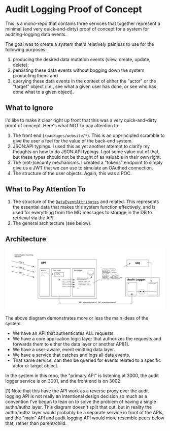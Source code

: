 Audit Logging Proof of Concept
==================================================================

This is a mono-repo that contains three services that together represent a minimal (and very quick-and-dirty) proof of concept for a system for auditing-logging data events.

The goal was to create a system that's relatively painless to use for the following purposes:

1. producing the desired data mutation events (view, create, update, delete);
2. persisting these data events without bogging down the system producting them; and
3. querying these data events in the context of either the "actor" or the "target" object (i.e., see what a given user has done, or see who has done what to a given object).


## What to Ignore

I'd like to make it clear right up front that this was a very quick-and-dirty proof of concept. Here's what NOT to pay attention to:

1. The front end (`/packages/website/*`). This is an unprincipled scramble to give the user a feel for the value of the back-end system.
2. JSON:API typings. I used this as yet another attempt to clarify my thoughts on how to do JSON:API typings. I got some value out of that, but these types should not be thought of as valuable in their own right.
3. The (not-)security mechanisms. I created a "tokens" endpoint to simply give us a JWT that we can use to simulate an OAuthed connection.
4. The structure of the user objects. Again, this was a POC.


## What to Pay Attention To

1. The structure of the [`DataEventAttributes`](packages/audit-types/src/index.ts#L78) and related. This represents the essential data that makes this system function effectively, and is used for everything from the MQ messages to storage in the DB to retrieval via the API.
2. The general architecture (see below).


## Architecture

![system architecture diagram](architecture.png)

The above diagram demonstrates more or less the main ideas of the system.

* We have an API that authenticates ALL requests.
* We have a core application logic layer that authorizes the requests and forwards them to either the data layer or another API[1].
* We have a user-aware, event emitting data layer.
* We have a service that catches and logs all data events.
* That same service, can then be queried for events related to a specific actor or target object.

In the system in this repo, the "primary API" is listening at 3000, the audit logger service is on 3001, and the front end is on 3002.

[1] Note that this have the API work as a reverse proxy over the audit logging API is not really an intentional design decision so much as a convention I've begun to lean on to solve the problem of having a single authn/authz layer. This diagram doesn't split that out, but in reality the authn/authz layer would probably be a separate service in front of the APIs, and the "main" API and audit logging API would more resemble peers below that, rather than parent/child.



